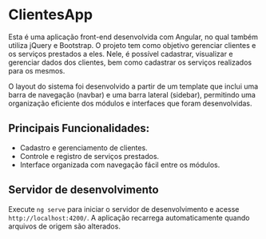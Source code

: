 # ClientesApp

Esta é uma aplicação front-end desenvolvida com Angular, no qual também utiliza jQuery e Bootstrap. O projeto tem como objetivo gerenciar clientes e os serviços prestados a eles. Nele, é possível cadastrar, visualizar e gerenciar dados dos clientes, bem como cadastrar os serviços realizados para os mesmos. 

O layout do sistema foi desenvolvido a partir de um template que inclui uma barra de navegação (navbar) e uma barra lateral (sidebar), permitindo uma organização eficiente dos módulos e interfaces que foram desenvolvidas.

## Principais Funcionalidades:
- Cadastro e gerenciamento de clientes.
- Controle e registro de serviços prestados.
- Interface organizada com navegação fácil entre os módulos.

## Servidor de desenvolvimento

Execute `ng serve` para iniciar o servidor de desenvolvimento e acesse `http://localhost:4200/`. A aplicação recarrega automaticamente quando arquivos de origem são alterados.
